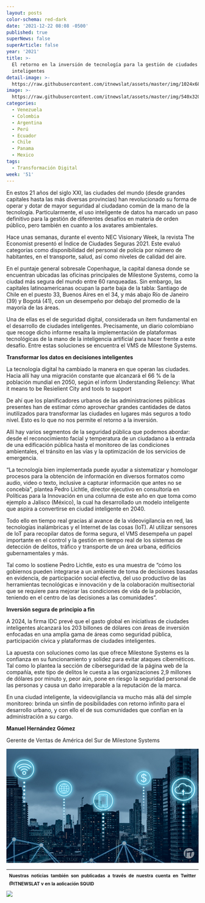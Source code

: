 ```yaml
---
layout: posts
color-schema: red-dark
date: '2021-12-22 08:08 -0500'
published: true
superNews: false
superArticle: false
year: '2021'
title: >-
  El retorno en la inversión de tecnología para la gestión de ciudades
  inteligentes
detail-image: >-
  https://raw.githubusercontent.com/itnewslat/assets/master/img/1024x680/ciudades-inteligentes-g.jpg
image: >-
  https://raw.githubusercontent.com/itnewslat/assets/master/img/540x320/ciudades-inteligentes-p.jpg
categories:
  - Venezuela
  - Colombia
  - Argentina
  - Perú
  - Ecuador
  - Chile
  - Panama
  - Mexico
tags:
  - Transformación Digital
week: '51'
---
```

En estos 21 años del siglo XXI, las ciudades del mundo (desde grandes capitales hasta las más diversas provincias) han revolucionado su forma de operar y dotar de mayor seguridad al ciudadano común de la mano de la tecnología. Particularmente, el uso inteligente de datos ha marcado un paso definitivo para la gestión de diferentes desafíos en materia de orden público, pero también en cuanto a los avatares ambientales.
 
Hace unas semanas, durante el evento NEC Visionary Week, la revista The Economist presentó el Índice de Ciudades Seguras 2021. Este evaluó categorías como disponibilidad del personal de policía por número de habitantes, en el transporte, salud, así como niveles de calidad del aire.

En el puntaje general sobresale Copenhague, la capital danesa donde se encuentran ubicadas las oficinas principales de Milestone Systems, como la ciudad más segura del mundo entre 60 ranqueadas. Sin embargo, las capitales latinoamericanas ocupan la parte baja de la tabla: Santiago de Chile en el puesto 33, Buenos Aires en el 34, y más abajo Río de Janeiro (39) y Bogotá (41), con un desempeño por debajo del promedio de la mayoría de las áreas. 

Una de ellas es el de seguridad digital, considerada un ítem fundamental en el desarrollo de ciudades inteligentes. Precisamente, un diario colombiano que recoge dicho informe resalta la implementación de plataformas tecnológicas de la mano de la inteligencia artificial para hacer frente a este desafío. Entre estas soluciones se encuentra el VMS de Milestone Systems.

**Transformar los datos en decisiones inteligentes**

La tecnología digital ha cambiado la manera en que operan las ciudades. Hacia allí hay una migración constante que alcanzará el 66 % de la población mundial en 2050, según el inform Understanding Reliency: What it means to be Resielient City and tools to support

De ahí que los planificadores urbanos de las administraciones públicas presentes han de estimar cómo aprovechar grandes cantidades de datos inutilizados para transformar las ciudades en lugares más seguros a todo nivel. Esto es lo que no nos permite el retorno a la inversión. 

Allí hay varios segmentos de la seguridad pública que podemos abordar: desde el reconocimiento facial y temperatura de un ciudadano a la entrada de una edificación pública hasta el monitoreo de las condiciones ambientales, el tránsito en las vías y la optimización de los servicios de emergencia. 

“La tecnología bien implementada puede ayudar a sistematizar y homologar procesos para la obtención de información en diversos formatos como audio, video o texto, inclusive a capturar información que antes no se concebía”, plantea Pedro Lichtle, director ejecutivo en consultoría en Políticas para la Innovación en una columna de este año en que toma como ejemplo a Jalisco (México), la cual ha desarrollado un modelo inteligente que aspira a convertirse en ciudad inteligente en 2040. 

Todo ello en tiempo real gracias al avance de la videovigilancia en red, las tecnologías inalámbricas y el Internet de las cosas (IoT). Al utilizar sensores de IoT para recopilar datos de forma segura, el VMS desempeña un papel importante en el control y la gestión en tiempo real de los sistemas de detección de delitos, tráfico y transporte de un área urbana, edificios gubernamentales y más.

Tal como lo sostiene Pedro Lichtle, esto es una muestra de “cómo los gobiernos pueden integrarse a un ambiente de toma de decisiones basadas en evidencia, de participación social efectiva, del uso productivo de las herramientas tecnológicas e innovación y de la colaboración multisectorial que se requiere para mejorar las condiciones de vida de la población, teniendo en el centro de las decisiones a las comunidades”.

**Inversión segura de principio a fin**

A 2024, la firma IDC prevé que el gasto global en iniciativas de ciudades inteligentes alcanzará los 203 billones de dólares con áreas de inversión enfocadas en una amplia gama de áreas como seguridad pública, participación cívica y plataformas de ciudades inteligentes.

La apuesta con soluciones como las que ofrece Milestone Systems es la confianza en su funcionamiento y solidez para evitar ataques cibernéticos. Tal como lo plantea la sección de ciberseguridad de la página web de la compañía, este tipo de delitos le cuesta a las organizaciones 2,9 millones de dólares por minuto y, peor aún, pone en riesgo la seguridad personal de las personas y causa un daño irreparable a la reputación de la marca.

En una ciudad inteligente, la videovigilancia va mucho más allá del simple monitoreo: brinda un sinfín de posibilidades con retorno infinito para el desarrollo urbano, y con ello el de sus comunidades que confían en la administración a su cargo. 

**Manuel Hernández Gómez** 

Gerente de Ventas de América del Sur de Milestone Systems

![](https://raw.githubusercontent.com/itnewslat/assets/master/img/540x320/ciudades-inteligentes-p.jpg)

<table style="height: 42px;" width="569">
<tbody>
<tr>
<td style="text-align: justify;"><sub><strong>Nuestras noticias también son publicadas a través de nuestra cuenta en Twitter <a href="https://twitter.com/itnewslat?lang=es">@ITNEWSLAT</a> y en la aplicación <a href="https://squidapp.co/en/">SQUID</a></strong></sub></td>
</tr>
</tbody>
</table>

<img src="https://tracker.metricool.com/c3po.jpg?hash=56f88a41e39ab42c063cc51676587a04"/>
